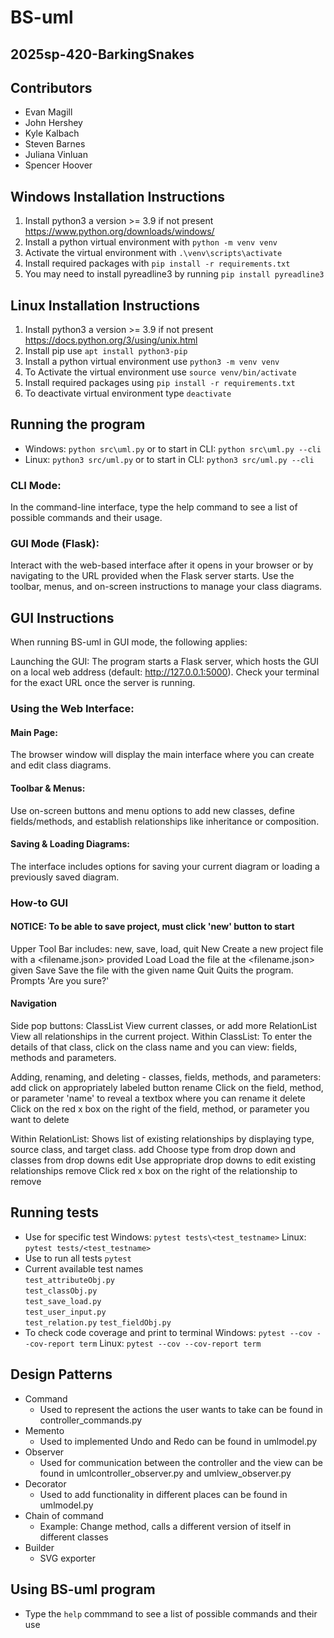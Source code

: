 # BS-uml
## 2025sp-420-BarkingSnakes 
## Contributors
- Evan Magill
- John Hershey
- Kyle Kalbach
- Steven Barnes
- Juliana Vinluan
- Spencer Hoover

## Windows Installation Instructions
1. Install python3 a version >= 3.9 if not present https://www.python.org/downloads/windows/
2. Install a python virtual environment with `python -m venv venv`
3. Activate the virtual environment with `.\venv\scripts\activate`
4. Install required packages with `pip install -r requirements.txt`
5. You may need to install pyreadline3 by running `pip install pyreadline3`

## Linux Installation Instructions
1. Install python3 a version >= 3.9 if not present https://docs.python.org/3/using/unix.html
2. Install pip use `apt install python3-pip`
3. Install a python virtual environment use `python3 -m venv venv`
4. To Activate the virtual environment use `source venv/bin/activate`
5. Install required packages using `pip install -r requirements.txt`
6. To deactivate virtual environment type `deactivate`

## Running the program
- Windows: `python src\uml.py`
      or to start in CLI: `python src\uml.py --cli`
- Linux: `python3 src/uml.py`
      or to start in CLI: `python3 src/uml.py --cli`
### CLI Mode:
In the command-line interface, type the help command to see a list of possible commands and their usage.

### GUI Mode (Flask):
Interact with the web-based interface after it opens in your browser or by navigating to the URL provided when the Flask server starts. Use the toolbar, menus, and on-screen instructions to manage your class diagrams.

## GUI Instructions
When running BS-uml in GUI mode, the following applies:

Launching the GUI:
The program starts a Flask server, which hosts the GUI on a local web address (default: http://127.0.0.1:5000). Check your terminal for the exact URL once the server is running.

### Using the Web Interface:
#### Main Page:
The browser window will display the main interface where you can create and edit class diagrams.
#### Toolbar & Menus:
Use on-screen buttons and menu options to add new classes, define fields/methods, and establish relationships like inheritance or composition.
#### Saving & Loading Diagrams:
The interface includes options for saving your current diagram or loading a previously saved diagram.

### How-to GUI
#### NOTICE: To be able to save project, must click 'new' button to start
Upper Tool Bar includes: new, save, load, quit
New
    Create a new project file with a <filename.json> provided 
Load
    Load the file at the <filename.json> given
Save
    Save the file with the given name
Quit
    Quits the program. Prompts 'Are you sure?'

#### Navigation
Side pop buttons:
ClassList
    View current classes, or add more
RelationList
    View all relationships in the current project.
Within ClassList:
To enter the details of that class, click on the class name and you can view: fields, methods and parameters. 

Adding, renaming, and deleting - classes, fields, methods, and parameters:
      add
            click on appropriately labeled button
      rename
            Click on the field, method, or parameter 'name' to reveal a textbox where you can rename it
      delete
            Click on the red x box on the right of the field, method, or parameter you want to delete

Within RelationList:
Shows list of existing relationships by displaying type, source class, and target class.
      add
            Choose type from drop down and classes from drop downs
      edit
            Use appropriate drop downs to edit existing relationships
      remove
            Click red x box on the right of the relationship to remove
            

## Running tests
- Use for specific test 
   Windows: `pytest tests\<test_testname>` 
   Linux: `pytest tests/<test_testname>`
- Use to run all tests `pytest`
- Current available test names  
  `test_attributeObj.py`  
  `test_classObj.py`  
  `test_save_load.py`  
  `test_user_input.py`  
  `test_relation.py`
  `test_fieldObj.py`
- To check code coverage and print to terminal
   Windows: `pytest --cov --cov-report term`
   Linux: `pytest --cov --cov-report term`

## Design Patterns 
- Command
    - Used to represent the actions the user wants to take can be found in controller_commands.py
- Memento
    - Used to implemented Undo and Redo can be found in umlmodel.py
- Observer
    - Used for communication between the controller and the view can be found in umlcontroller_observer.py and umlview_observer.py
- Decorator
    - Used to add functionality in different places can be found in umlmodel.py
- Chain of command 
    - Example: Change method, calls a different version of itself in different classes
- Builder
    - SVG exporter 

## Using BS-uml program
- Type the `help` commmand to see a list of possible commands and their use
